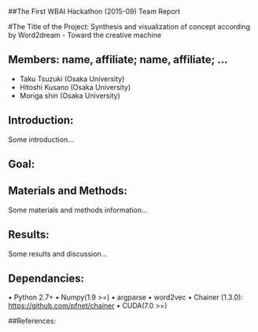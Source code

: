 ##The First WBAI Hackathon (2015-09) Team Report

#The Title of the Project:
Synthesis and visualization of concept according by Word2dream   - Toward the creative machine

## Members: name, affiliate; name, affiliate; …
- Taku Tsuzuki (Osaka University)
- Hitoshi Kusano (Osaka University)
- Moriga shin (Osaka University)

## Introduction:
Some introduction...

## Goal:

## Materials and Methods:
Some materials and methods information...

## Results:
Some results and discussion...

## Dependancies:
•	Python 2.7+
•	Numpy(1.9 >=)
• argparse
•	word2vec
•	Chainer (1.3.0): https://github.com/pfnet/chainer
• CUDA(7.0 >=)

##References:
